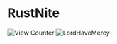 # RustNite
![View Counter](https://hits.dwyl.com/xyeizo/RustNite2.svg)
![LordHaveMercy](https://github.com/xyeizo/RustNite/assets/167483441/867b13c6-92e2-4535-896b-121f42264ef4)
